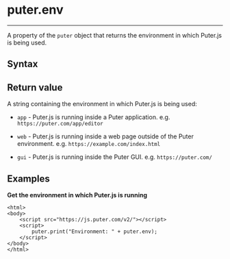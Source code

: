 # puter.env
* * *

A property of the `puter` object that returns the environment in which Puter.js is being used.

[](#syntax)Syntax
-----------------

[](#return-value)Return value
-----------------------------

A string containing the environment in which Puter.js is being used:

*   `app` - Puter.js is running inside a Puter application. e.g. `https://puter.com/app/editor`
    
*   `web` - Puter.js is running inside a web page outside of the Puter environment. e.g. `https://example.com/index.html`
    
*   `gui` - Puter.js is running inside the Puter GUI. e.g. `https://puter.com/`
    

[](#examples)Examples
---------------------

**Get the environment in which Puter.js is running**

```
<html>
<body>
    <script src="https://js.puter.com/v2/"></script>
    <script>
        puter.print("Environment: " + puter.env);
    </script>
</body>
</html>

```
